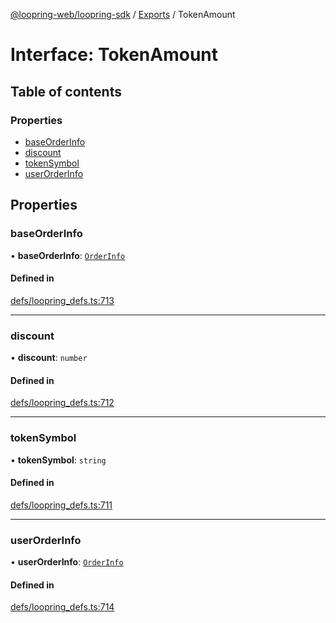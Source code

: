 [@loopring-web/loopring-sdk](../README.md) / [Exports](../modules.md) / TokenAmount

# Interface: TokenAmount

## Table of contents

### Properties

- [baseOrderInfo](TokenAmount.md#baseorderinfo)
- [discount](TokenAmount.md#discount)
- [tokenSymbol](TokenAmount.md#tokensymbol)
- [userOrderInfo](TokenAmount.md#userorderinfo)

## Properties

### baseOrderInfo

• **baseOrderInfo**: [`OrderInfo`](OrderInfo.md)

#### Defined in

[defs/loopring_defs.ts:713](https://github.com/Loopring/loopring_sdk/blob/532648f/src/defs/loopring_defs.ts#L713)

___

### discount

• **discount**: `number`

#### Defined in

[defs/loopring_defs.ts:712](https://github.com/Loopring/loopring_sdk/blob/532648f/src/defs/loopring_defs.ts#L712)

___

### tokenSymbol

• **tokenSymbol**: `string`

#### Defined in

[defs/loopring_defs.ts:711](https://github.com/Loopring/loopring_sdk/blob/532648f/src/defs/loopring_defs.ts#L711)

___

### userOrderInfo

• **userOrderInfo**: [`OrderInfo`](OrderInfo.md)

#### Defined in

[defs/loopring_defs.ts:714](https://github.com/Loopring/loopring_sdk/blob/532648f/src/defs/loopring_defs.ts#L714)
